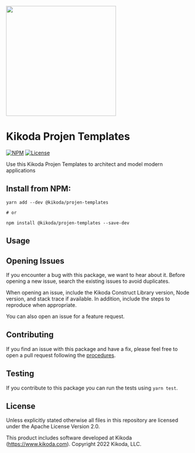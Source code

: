 [<img src="https://kikoda.com/wp-content/uploads/2019/07/Logo_White_bg.svg" width="300"/>](https://kikoda.com)
# Kikoda Projen Templates

[![NPM](https://img.shields.io/npm/v/@kikoda/projen-templates?color=39a356)](https://www.npmjs.com/package/@kikoda/projen-templates)
[![License](https://img.shields.io/badge/license-Apache--2.0-blue)](https://github.com/KikodaCode/kikoda-projen-templates.git/blob/main/LICENSE)

Use this Kikoda Projen Templates to architect and model modern applications

## Install from NPM:
```
yarn add --dev @kikoda/projen-templates

# or

npm install @kikoda/projen-templates --save-dev
```

## Usage
<!-- TODO: add Usage & Examples -->

## Opening Issues

If you encounter a bug with this package, we want to hear about it. Before opening a new issue, search the existing issues to avoid duplicates.

When opening an issue, include the Kikoda Construct Library version, Node version, and stack trace if available. In addition, include the steps to reproduce when appropriate.

You can also open an issue for a feature request.

## Contributing

If you find an issue with this package and have a fix, please feel free to open a pull request following the [procedures](CONTRIBUTING.md).

## Testing

If you contribute to this package you can run the tests using `yarn test`.

## License

Unless explicitly stated otherwise all files in this repository are licensed under the Apache License Version 2.0.

This product includes software developed at Kikoda (https://www.kikoda.com). Copyright 2022 Kikoda, LLC.